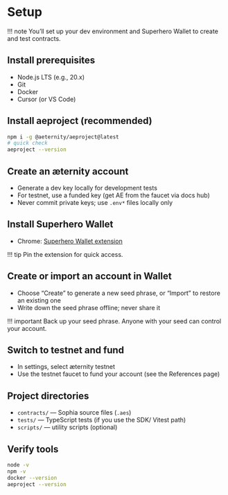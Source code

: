 # Setup

!!! note
    You’ll set up your dev environment and Superhero Wallet to create and test contracts.

## Install prerequisites
- Node.js LTS (e.g., 20.x)
- Git
- Docker
- Cursor (or VS Code)

## Install aeproject (recommended)
```bash
npm i -g @aeternity/aeproject@latest
# quick check
aeproject --version
```

## Create an æternity account
- Generate a dev key locally for development tests
- For testnet, use a funded key (get AE from the faucet via docs hub)
- Never commit private keys; use `.env*` files locally only

## Install Superhero Wallet
- Chrome: [Superhero Wallet extension](https://chromewebstore.google.com/detail/superhero-wallet/mnhmmkepfddpifjkamaligfeemcbhdne)

!!! tip
    Pin the extension for quick access.

## Create or import an account in Wallet
- Choose “Create” to generate a new seed phrase, or “Import” to restore an existing one
- Write down the seed phrase offline; never share it

!!! important
    Back up your seed phrase. Anyone with your seed can control your account.

## Switch to testnet and fund
- In settings, select æternity testnet
- Use the testnet faucet to fund your account (see the References page)

## Project directories
- `contracts/` — Sophia source files (`.aes`)
- `tests/` — TypeScript tests (if you use the SDK/ Vitest path)
- `scripts/` — utility scripts (optional)

## Verify tools
```bash
node -v
npm -v
docker --version
aeproject --version
```
